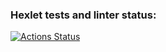 ### Hexlet tests and linter status:
[![Actions Status](https://github.com/KirillovMikhail/frontend-project-44/workflows/hexlet-check/badge.svg)](https://github.com/KirillovMikhail/frontend-project-44/actions)